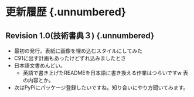# 更新履歴 {.unnumbered}
## Revision 1.0(技術書典３) {.unnumbered}
- 最初の発行。表紙に画像を埋め込むスタイルにしてみた
- C91に出す計画もあったけどずれ込みましたとさ
- 日本語文書めんどい。
    - 英語で書き上げたREADMEを日本語に書き換える作業はつらいですw 表の内容とか。
- 次はPyPiにパッケージ登録したいですね。知り合いにやり方聞いてみます。
